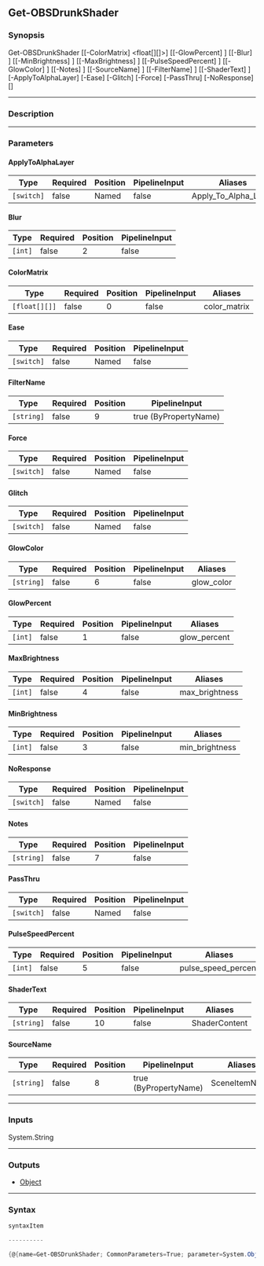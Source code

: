 Get-OBSDrunkShader
------------------

### Synopsis

Get-OBSDrunkShader [[-ColorMatrix] <float[][]>] [[-GlowPercent] <int>] [[-Blur] <int>] [[-MinBrightness] <int>] [[-MaxBrightness] <int>] [[-PulseSpeedPercent] <int>] [[-GlowColor] <string>] [[-Notes] <string>] [[-SourceName] <string>] [[-FilterName] <string>] [[-ShaderText] <string>] [-ApplyToAlphaLayer] [-Ease] [-Glitch] [-Force] [-PassThru] [-NoResponse] [<CommonParameters>]

---

### Description

---

### Parameters
#### **ApplyToAlphaLayer**

|Type      |Required|Position|PipelineInput|Aliases             |
|----------|--------|--------|-------------|--------------------|
|`[switch]`|false   |Named   |false        |Apply_To_Alpha_Layer|

#### **Blur**

|Type   |Required|Position|PipelineInput|
|-------|--------|--------|-------------|
|`[int]`|false   |2       |false        |

#### **ColorMatrix**

|Type         |Required|Position|PipelineInput|Aliases     |
|-------------|--------|--------|-------------|------------|
|`[float[][]]`|false   |0       |false        |color_matrix|

#### **Ease**

|Type      |Required|Position|PipelineInput|
|----------|--------|--------|-------------|
|`[switch]`|false   |Named   |false        |

#### **FilterName**

|Type      |Required|Position|PipelineInput        |
|----------|--------|--------|---------------------|
|`[string]`|false   |9       |true (ByPropertyName)|

#### **Force**

|Type      |Required|Position|PipelineInput|
|----------|--------|--------|-------------|
|`[switch]`|false   |Named   |false        |

#### **Glitch**

|Type      |Required|Position|PipelineInput|
|----------|--------|--------|-------------|
|`[switch]`|false   |Named   |false        |

#### **GlowColor**

|Type      |Required|Position|PipelineInput|Aliases   |
|----------|--------|--------|-------------|----------|
|`[string]`|false   |6       |false        |glow_color|

#### **GlowPercent**

|Type   |Required|Position|PipelineInput|Aliases     |
|-------|--------|--------|-------------|------------|
|`[int]`|false   |1       |false        |glow_percent|

#### **MaxBrightness**

|Type   |Required|Position|PipelineInput|Aliases       |
|-------|--------|--------|-------------|--------------|
|`[int]`|false   |4       |false        |max_brightness|

#### **MinBrightness**

|Type   |Required|Position|PipelineInput|Aliases       |
|-------|--------|--------|-------------|--------------|
|`[int]`|false   |3       |false        |min_brightness|

#### **NoResponse**

|Type      |Required|Position|PipelineInput|
|----------|--------|--------|-------------|
|`[switch]`|false   |Named   |false        |

#### **Notes**

|Type      |Required|Position|PipelineInput|
|----------|--------|--------|-------------|
|`[string]`|false   |7       |false        |

#### **PassThru**

|Type      |Required|Position|PipelineInput|
|----------|--------|--------|-------------|
|`[switch]`|false   |Named   |false        |

#### **PulseSpeedPercent**

|Type   |Required|Position|PipelineInput|Aliases            |
|-------|--------|--------|-------------|-------------------|
|`[int]`|false   |5       |false        |pulse_speed_percent|

#### **ShaderText**

|Type      |Required|Position|PipelineInput|Aliases      |
|----------|--------|--------|-------------|-------------|
|`[string]`|false   |10      |false        |ShaderContent|

#### **SourceName**

|Type      |Required|Position|PipelineInput        |Aliases      |
|----------|--------|--------|---------------------|-------------|
|`[string]`|false   |8       |true (ByPropertyName)|SceneItemName|

---

### Inputs
System.String

---

### Outputs
* [Object](https://learn.microsoft.com/en-us/dotnet/api/System.Object)

---

### Syntax
```PowerShell
syntaxItem
```
```PowerShell
----------
```
```PowerShell
{@{name=Get-OBSDrunkShader; CommonParameters=True; parameter=System.Object[]}}
```
